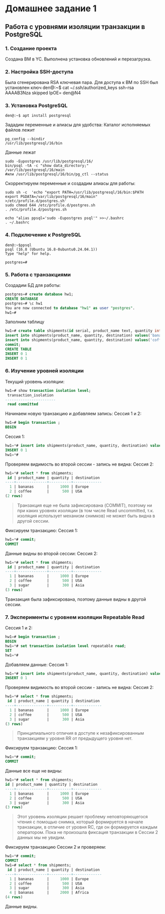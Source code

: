 # Домашнее задание 1

## Работа с уровнями изоляции транзакции в PostgreSQL

### 1. Создание проекта

Создана ВМ  в YC. Выполнена установка обновлений и перезагрузка.

### 2. Настройка SSH-доступа

Была сгенерирована RSA ключевая пара. Для доступа к ВМ по SSH был установлен ключ
den@:~$ cat ~/.ssh/authorized_keys
ssh-rsa AAAAB3Nza skipped IpOE= den@N4

### 3. Установка PostgreSQL

```console
den@:~$ apt install postgresql
```

Зададим переменные и алиасы для удобства:
Каталог исполняемых файлов лежит

```console
pg_config --bindir
/usr/lib/postgresql/16/bin
```

Данные лежат

```console
sudo -Eupostgres /usr/lib/postgresql/16/
bin/psql -tA -c "show data_directory;" 
/var/lib/postgresql/16/main
#или /usr/lib/postgresql/16/bin/pg_ctl --status
```

Скорректируем переменные и создадим алиасы для работы:

```console
sudo sh -c  'echo "export PATH=/usr/lib/postgresql/16/bin:$PATH
export PGDATA=/var/lib/postgresql/16/main" >/etc/profile.d/postgres.sh'
sudo chmod 644 /etc/profile.d/postgres.sh
. /etc/profile.d/postgres.sh

echo "alias ppsql='sudo -Eupostgres psql'" >>~/.bashrc
. ~/.bashrc
```

### 4. Подключение к PostgreSQL

```console
den@:~$ppsql
psql (16.8 (Ubuntu 16.8-0ubuntu0.24.04.1))
Type "help" for help.

postgres=#
```

### 5. Работа с транзакциями

Создадим БД для работы:

```sql
postgres=# create database hw1;
CREATE DATABASE
postgres=# \c hw1
You are now connected to database "hw1" as user "postgres".
hw1=#
```

Заполним таблицу

```sql
hw1=# create table shipments(id serial, product_name text, quantity int, destination text);
insert into shipments(product_name, quantity, destination) values('bananas', 1000, 'Europe');
insert into shipments(product_name, quantity, destination) values('coffee', 500, 'USA');
commit;
CREATE TABLE
INSERT 0 1
INSERT 0 1
```

### 6. Изучение уровней изоляции

Текущий уровень изоляции:  

```sql
hw1=# show transaction isolation level;
 transaction_isolation
-----------------------
 read committed
```

Начинаем новую транзакцию и добавляем запись:
Сессия 1 и 2:

```sql
hw1=# begin transaction ;
BEGIN
```

Сессия 1:

```sql
hw1=*# insert into shipments(product_name, quantity, destination) values('sugar', 300, 'Asia');
INSERT 0 1
hw1=*#
```

Проверяем видимость во второй сессии - запись не видна:
Сессия 2:

```sql
hw1=*# select * from shipments;
 id | product_name | quantity | destination
----+--------------+----------+-------------
  1 | bananas      |     1000 | Europe
  2 | coffee       |      500 | USA
(2 rows)
```

> Транзакция еще не была зафиксирована (COMMIT), поэтому ни при каких уровнях изоляции (в том числе Read uncommitted, т.к. изоляция использует механизм снимков) не может быть видна в другой сессии.

Фиксируем транзакцию:
Сессия 1:

```sql
hw1=*# commit;
COMMIT
```

Данные видны во второй сессии:
Сессия 2:

```sql
hw1=*# select * from shipments;
 id | product_name | quantity | destination
----+--------------+----------+-------------
  1 | bananas      |     1000 | Europe
  2 | coffee       |      500 | USA
  3 | sugar        |      300 | Asia
(3 rows)
```

Транзакция была зафиксирована, поэтому данные видны в другой сессии.

### 7. Эксперименты с уровнем изоляции Repeatable Read

Сессия 1 и 2:

```sql
hw1=# begin transaction ;                        
BEGIN
hw1=*# set transaction isolation level repeatable read;
SET
hw1=*#
```

Добавляем данные:
Сессия 1:

```sql
hw1=*# insert into shipments(product_name, quantity, destination) values('bananas', 2000, 'Africa');
INSERT 0 1
```

Проверяем видимость во второй сессии - запись не видна:
Сессия 2:

```sql
hw1=*# select * from shipments;
 id | product_name | quantity | destination
----+--------------+----------+-------------
  1 | bananas      |     1000 | Europe
  2 | coffee       |      500 | USA
  3 | sugar        |      300 | Asia
(3 rows)
```

> Принципиального отличия в доступе к незафиксированным транзакциям у уровня RR от предыдущего уровня нет.

Фиксируем транзакцию:
Сессия 1:

```sql
hw1=*# commit;
COMMIT
```

Данные все еще не видны:

```sql
hw1=*# select * from shipments;                  
id | product_name | quantity | destination
----+--------------+----------+-------------
  1 | bananas      |     1000 | Europe
  2 | coffee       |      500 | USA
  3 | sugar        |      300 | Asia
(3 rows)
```

> Этот уровень изоляции решает проблему неповторяющегося чтения с помощью снимка, который формируется в начале транзакции, в отличие от уровня RC, где он формируется каждым оператором.
Пока не произошла фиксация транзакции в Сессии 2 данных мы не увидим.

Фиксируем транзакцию Сессии 2 и проверяем:

```sql
hw1=*# commit;
COMMIT
hw1=# select * from shipments;
 id | product_name | quantity | destination
----+--------------+----------+-------------
  1 | bananas      |     1000 | Europe
  2 | coffee       |      500 | USA
  3 | sugar        |      300 | Asia
  4 | bananas      |     2000 | Africa
(4 rows)
```

Данные видны.
